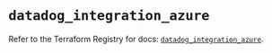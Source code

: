 # `datadog_integration_azure`

Refer to the Terraform Registry for docs: [`datadog_integration_azure`](https://registry.terraform.io/providers/datadog/datadog/3.52.1/docs/resources/integration_azure).
